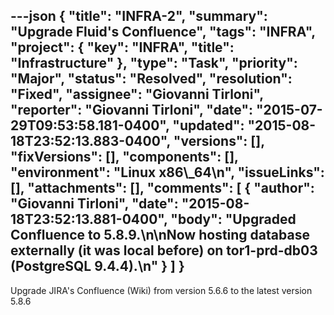 ---json
{
  "title": "INFRA-2",
  "summary": "Upgrade Fluid's Confluence",
  "tags": "INFRA",
  "project": {
    "key": "INFRA",
    "title": "Infrastructure"
  },
  "type": "Task",
  "priority": "Major",
  "status": "Resolved",
  "resolution": "Fixed",
  "assignee": "Giovanni Tirloni",
  "reporter": "Giovanni Tirloni",
  "date": "2015-07-29T09:53:58.181-0400",
  "updated": "2015-08-18T23:52:13.883-0400",
  "versions": [],
  "fixVersions": [],
  "components": [],
  "environment": "Linux x86\\_64\n",
  "issueLinks": [],
  "attachments": [],
  "comments": [
    {
      "author": "Giovanni Tirloni",
      "date": "2015-08-18T23:52:13.881-0400",
      "body": "Upgraded Confluence to 5.8.9.\n\nNow hosting database externally (it was local before) on tor1-prd-db03 (PostgreSQL 9.4.4).\n"
    }
  ]
}
---
Upgrade JIRA's Confluence (Wiki) from version 5.6.6 to the latest version 5.8.6

        